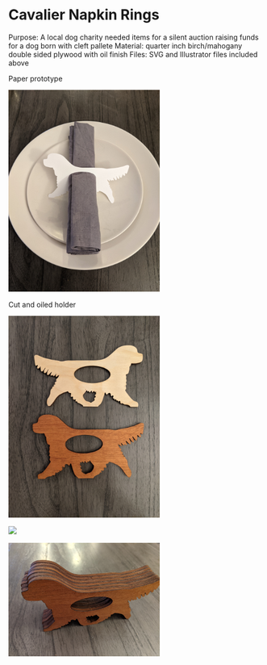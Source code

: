 # Cavalier Napkin Rings

Purpose: A local dog charity needed items for a silent auction raising funds for a dog born with cleft pallete 
Material: quarter inch birch/mahogany double sided plywood with oil finish 
Files: SVG and Illustrator files included above


Paper prototype 
 <p align="left">
 <img width="300px" src="PXL_20210222_015002047.jpg">
 </p>
 
 Cut and oiled holder
 <p align="left">
 <img width="300px" src="PXL_20210310_032137493.jpg">
 </p>
 
 
 <p align="left">
 <img width="300px" src="PXL_20210310_032318285.jpg">
 </p>
 
 
 <p align="left">
 <img width="300px" src="PXL_20210310_033345418.jpg">
 </p>
